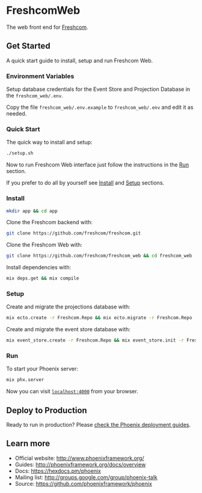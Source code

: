 # FreshcomWeb

The web front end for [Freshcom](https://github.com/freshcom/freshcom).

## Get Started

A quick start guide to install, setup and run Freshcom Web.

### Environment Variables

Setup database credentials for the Event Store and Projection Database in the
`freshcom_web/.env`.

Copy the file `freshcom_web/.env.example` to `freshcom_web/.env` and edit it
as needed.

### Quick Start

The quick way to install and setup:

```bash
./setup.sh
```

Now to run Freshcom Web interface just follow the instructions in the [Run](#Run) section.

If you prefer to do all by yourself see [Install](#Install) and [Setup](#Setup) sections.

### Install

```bash
mkdir app && cd app
```

Clone the Freshcom backend with:
```bash
git clone https://github.com/freshcom/freshcom.git
```

Clone the Freshcom Web with:
```bash
git clone https://github.com/freshcom/freshcom_web && cd freshcom_web
```

Install dependencies with:
```bash
mix deps.get && mix compile
```

### Setup

Create and migrate the projections database with:
```bash
mix ecto.create -r Freshcom.Repo && mix ecto.migrate -r Freshcom.Repo
```

Create and migrate the event store database with:
```bash
mix event_store.create -r Freshcom.Repo && mix event_store.init -r Freshcom.Repo
```

### Run


To start your Phoenix server:
```bash
mix phx.server
```

Now you can visit [`localhost:4000`](http://localhost:4000) from your browser.


## Deploy to Production

Ready to run in production? Please [check the Phoenix deployment guides](http://www.phoenixframework.org/docs/deployment).


## Learn more

  * Official website: http://www.phoenixframework.org/
  * Guides: http://phoenixframework.org/docs/overview
  * Docs: https://hexdocs.pm/phoenix
  * Mailing list: http://groups.google.com/group/phoenix-talk
  * Source: https://github.com/phoenixframework/phoenix

